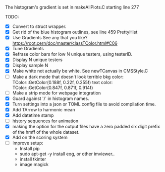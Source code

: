 The histogram's gradient is set in makeAllPlots.C starting line 277

TODO: 
- [x] Convert to struct wrapper.
- [x] Get rid of the blue histogram outlines, see line 459 PrettyHist
- [x] Use Gradients
    See any that you like? https://root.cern/doc/master/classTColor.html#C06
- [x] Tune Gradients
- [x] Refrase color bars for low N unique testers, using testerID.
- [x] Display N unique testers
- [x] Display sample N
- [x] Make white not actually be white. See newTCanvas in CMSStyle.C
- [ ] Make a dark mode that doesn't look terrible
    bkg color: TColor::GetColor(0.188f, 0.22f, 0.255f)
    text color: TColor::GetColor(0.847f, 0.871f, 0.914f)
- [ ] Make a strip mode for webpage integration
- [x] Guard against '/' in histogram names.
- [x] Turn settings into a json or TOML config file to avoid compilation time.
- [x] Add TArrow to harmonic mean
- [x] Add datetime stamp
- [ ] history sequences for animation
- [x] making the option for the output files have a zero padded six digit prefix of the hmff of the whole dataset.
- [x] Add on the scoring system
- [ ] Improve setup:
    * Install pip 
    * sudo apt-get -y install eog, or other imviewer..
    * install tkinter
    * image magick
